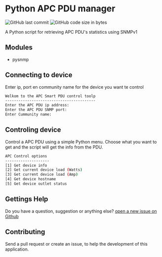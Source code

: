 # Python APC PDU manager

![GitHub last commit](https://img.shields.io/github/last-commit/SchenkelT/PythonAPC)
![GitHub code size in bytes](https://img.shields.io/github/languages/code-size/SchenkelT/PythonAPC)

A Python script for retrieving APC PDU's statistics using SNMPv1

## Modules

* pysnmp

## Connecting to device

Enter ip, port en community name for the device you want te control

``` bash
Welkom to the APC Smart PDU control toolp
-----------------------------------------
Enter the APC PDU ip address:
Enter the APC PDU SNMP port:
Enter Cummunity name:
```

## Controling device

Control a APC PDU using a simple Python menu. Choose what you want to get and the script will get the info from the PDU.

```bash
APC Control options
--------------------
[1] Get device info
[2] Get current device load (Watts)
[3] Get current device load (Amp)
[4] Get device hostname
[5] Get device outlet status
```

## Gettings Help

Do you have a question, suggestion or anything else? [open a new issue on Github](https://github.com/SchenkelT/PythonAPC/issues)

## Contributing

Send a pull request or create an issue, to help the development of this application.
